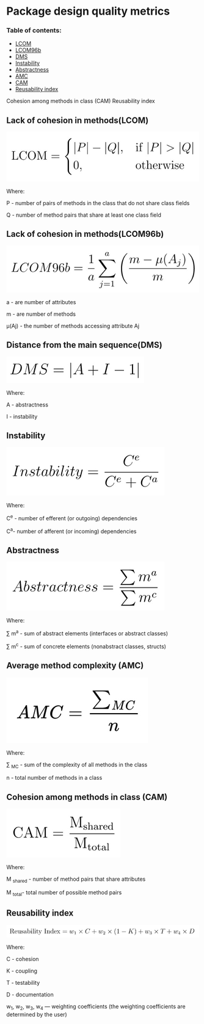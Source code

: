 # Package design quality metrics

### Table of contents:

* [ LCOM ](#lack-of-cohesion-in-methodslcom)
* [ LCOM96b ](#lack-of-cohesion-in-methodslcom96b)
* [ DMS ](#distance-from-the-main-sequencedms)
* [ Instability ](#instability)
* [ Abstractness ](#abstractness)
* [ AMC ](#average-method-complexity-amc)
* [ CAM ](#cohesion-among-methods-in-class-cam)
* [ Reusability index ](#reusability-index)

Cohesion among methods in class (CAM)
Reusability index

## Lack of cohesion in methods(LCOM)

![LCOM](assets/LCOM.jpg)

Where:

P - number of pairs of methods in the class that do not share class fields

Q - number of method pairs that share at least one class field

## Lack of cohesion in methods(LCOM96b)

![LCOM96b](assets/LCOM96b.jpg)

a - are number of attributes 

m - are number of methods 

μ(Aj) - the number of methods accessing attribute Aj

## Distance from the main sequence(DMS)

![DMS](assets/DMS.jpg)

Where:

A - abstractness

I - instability

## Instability

![Instability](assets/instability.jpg)

Where:

C<sup>e</sup> - number of efferent (or outgoing) dependencies

C<sup>a</sup>- number of afferent (or incoming) dependencies

## Abstractness

![Abstractness](assets/abstractness.jpg)

Where:

∑ m<sup>a</sup> - sum of abstract elements (interfaces or abstract classes)

∑ m<sup>c</sup> - sum of concrete elements (nonabstract classes, structs)

## Average method complexity (AMC)

![AMC](assets/AMC.jpg)

Where:

∑ <sub>MC</sub> - sum of the complexity of all methods in the class

n - total number of methods in a class

## Cohesion among methods in class (CAM)

![CAM](assets/CAM.jpg)

Where:

M <sub>shared</sub> - number of method pairs that share attributes

M <sub>total</sub>- total number of possible method pairs

## Reusability index

![Reusability index](assets/reusability_index.jpg)

Where:

C - cohesion

K - coupling

T - testability

D - documentation


w<sub>1</sub>, w<sub>2</sub>, w<sub>3</sub>, w<sub>4</sub> — weighting coefficients (the weighting coefficients are determined by the user)
